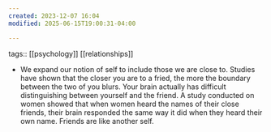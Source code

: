 ```yaml
---
created: 2023-12-07 16:04
modified: 2025-06-15T19:00:31-04:00

---
```

tags::  [[psychology]] [[relationships]]
- We expand our notion of self to include those we are close to. Studies have shown that the closer you are to a fried, the more the boundary between the two of you blurs. Your brain actually has difficult distinguishing between yourself and the friend. A study conducted on women showed that when women heard the names of their close friends, their brain responded the same way it did when they heard their own name. Friends are like another self.
